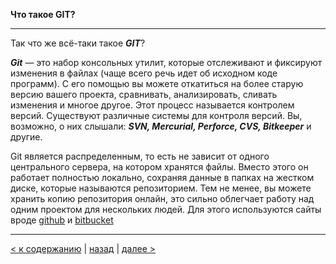**Что такое GIT?**

---

Так что же всё-таки такое ***GIT***?

***Git*** — это набор консольных утилит, которые отслеживают и фиксируют изменения в файлах (чаще всего речь идет об исходном коде программ). С его помощью вы можете откатиться на более старую версию вашего проекта, сравнивать, анализировать, сливать изменения и многое другое. Этот процесс называется контролем версий. Существуют различные системы для контроля версий. Вы, возможно, о них слышали: ***SVN, Mercurial, Perforce, CVS, Bitkeeper*** и другие.

Git является распределенным, то есть не зависит от одного центрального сервера, на котором хранятся файлы. Вместо этого он работает полностью локально, сохраняя данные в папках на жестком диске, которые называются репозиторием. Тем не менее, вы можете хранить копию репозитория онлайн, это сильно облегчает работу над одним проектом для нескольких людей. Для этого используются сайты вроде [github](https://github.com) и [bitbucket](https://bitbucket.org)

---

[< к содержанию](./readme.md) | [назад](./intro.md) | [далее >](./wtf.md)